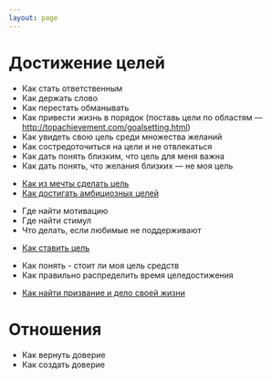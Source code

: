 ```yaml
---
layout: page
---
```


# Достижение целей

- Как стать ответственным
- Как держать слово
- Как перестать обманывать
- Как привести жизнь в порядок (поставь цели по областям — http://topachievement.com/goalsetting.html)
- Как увидеть свою цель среди множества желаний
- Как состредоточиться на цели и не отвлекаться
- Как дать понять близким, что цель для меня важна
- Как дать понять, что желания близких — не моя цель
+ [Как из мечты сделать цель](/dream-to-goal/)
+ [Как достигать амбициозных целей](/ambitious-goals/)
- Где найти мотивацию 
- Где найти стимул
- Что делать, если любимые не поддерживают
+ [Как ставить цель](/set-a-goal/)
- Как понять - стоит ли моя цель средств
- Как правильно распределить время целедостижения
+ [Как найти призвание и дело своей жизни](/mission/)

# Отношения 

- Как вернуть доверие 
- Как создать доверие 

